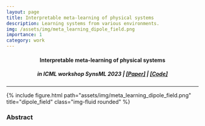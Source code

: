 ```yaml
---
layout: page
title: Interpretable meta-learning of physical systems
description: Learning systems from various environments.
img: /assets/img/meta_learning_dipole_field.png
importance: 1
category: work
---
```



  <h4 style="text-align: center">
  Interpretable meta-learning of physical systems 
  </h4>
  <h5 style="text-align: center">
  in  
  ICML workshop SynsML 2023
  |
  <a href="https://syns-ml.github.io/2023/contributions/"> [Paper]</a> |
  <a href="https://github.com/MB-29/meta-learning"> [Code]</a> 
  </h5>

  ---



<div class="row">
    <div class="col-sm mt-3 mt-md-0">
        {% include figure.html path="assets/img/meta_learning_dipole_field.png" title="dipole_field" class="img-fluid rounded" %}
    </div>
</div>


### Abstract

